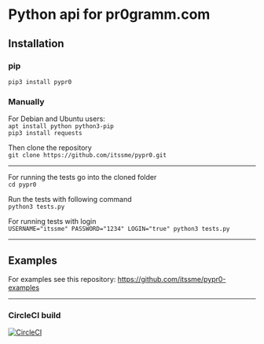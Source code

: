 # Python api for pr0gramm.com

## Installation

### pip

`pip3 install pypr0`

### Manually

For Debian and Ubuntu users: <br>
`apt install python python3-pip` <br>
`pip3 install requests`

Then clone the repository <br>
`git clone https://github.com/itssme/pypr0.git`

---
For running the tests go into the cloned folder <br>
`cd pypr0`

Run the tests with following command <br>
`python3 tests.py`

For running tests with login <br>
`USERNAME="itssme" PASSWORD="1234" LOGIN="true" python3 tests.py`


---
## Examples
For examples see this repository: https://github.com/itssme/pypr0-examples

---

### CircleCI build
[![CircleCI](https://circleci.com/gh/itssme/pypr0.svg?style=svg&circle-token=87c5fd78b5010d4e2c26dc9c2a385ed40be57818)](https://circleci.com/gh/itssme/python_pr0gramm_api)
